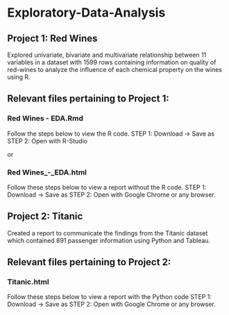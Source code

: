 # Exploratory-Data-Analysis

## Project 1: Red Wines

Explored univariate, bivariate and multivariate relationship between 11 variables in a dataset with 1599 rows containing information on quality of red-wines to analyze the influence of each chemical property on the wines using R.

## Relevant files pertaining to Project 1:

### Red Wines - EDA.Rmd

Follow the steps below to view the R code.
STEP 1: Download -> Save as
STEP 2: Open with R-Studio

or

### Red Wines_-_EDA.html

Follow these steps below to view a report without the R code.
STEP 1: Download -> Save as
STEP 2: Open with Google Chrome or any browser.


## Project 2: Titanic

Created a report to communicate the findings from the Titanic dataset which contained 891 passenger information using Python and Tableau.

## Relevant files pertaining to Project 2:

### Titanic.html

Follow these steps below to view a report with the Python code
STEP 1: Download -> Save as
STEP 2: Open with Google Chrome or any browser.

